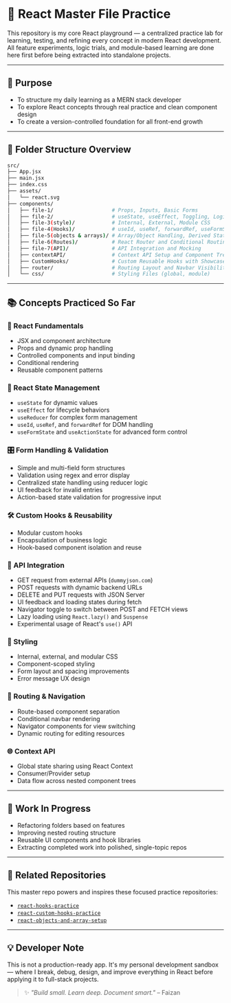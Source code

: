 # 🧠 React Master File Practice

This repository is my core React playground — a centralized practice lab for learning, testing, and refining every concept in modern React development. All feature experiments, logic trials, and module-based learning are done here first before being extracted into standalone projects.

---

## 📌 Purpose

- To structure my daily learning as a MERN stack developer  
- To explore React concepts through real practice and clean component design  
- To create a version-controlled foundation for all front-end growth  

---

## 📁 Folder Structure Overview

```bash
src/
├── App.jsx
├── main.jsx
├── index.css
├── assets/
│   └── react.svg
├── components/
│   ├── file-1/                   # Props, Inputs, Basic Forms
│   ├── file-2/                   # useState, useEffect, Toggling, Logic
│   ├── file-3(style)/            # Internal, External, Module CSS
│   ├── file-4(Hooks)/            # useId, useRef, forwardRef, useFormState, useTransition, useActionState, useReducer
│   ├── file-5(objects & arrays)/ # Array/Object Handling, Derived State, Fragments
│   ├── file-6(Routes)/           # React Router and Conditional Routing
│   ├── file-7(API)/              # API Integration and Mocking
│   ├── contextAPI/               # Context API Setup and Component Tree Flow
│   ├── CustomHooks/              # Custom Reusable Hooks with Showcase
│   ├── router/                   # Routing Layout and Navbar Visibility
│   └── css/                      # Styling Files (global, module)
```

---

## 📚 Concepts Practiced So Far

### 🔷 React Fundamentals
- JSX and component architecture
- Props and dynamic prop handling
- Controlled components and input binding
- Conditional rendering
- Reusable component patterns

### 🔹 React State Management
- `useState` for dynamic values
- `useEffect` for lifecycle behaviors
- `useReducer` for complex form management
- `useId`, `useRef`, and `forwardRef` for DOM handling
- `useFormState` and `useActionState` for advanced form control

### 🎛️ Form Handling & Validation
- Simple and multi-field form structures
- Validation using regex and error display
- Centralized state handling using reducer logic
- UI feedback for invalid entries
- Action-based state validation for progressive input

### 🛠️ Custom Hooks & Reusability
- Modular custom hooks
- Encapsulation of business logic
- Hook-based component isolation and reuse

### 🧩 API Integration
- GET request from external APIs (`dummyjson.com`)
- POST requests with dynamic backend URLs
- DELETE and PUT requests with JSON Server
- UI feedback and loading states during fetch
- Navigator toggle to switch between POST and FETCH views
- Lazy loading using `React.lazy()` and `Suspense`
- Experimental usage of React's `use()` API

### 🎨 Styling
- Internal, external, and modular CSS
- Component-scoped styling
- Form layout and spacing improvements
- Error message UX design

### 🧭 Routing & Navigation
- Route-based component separation
- Conditional navbar rendering
- Navigator components for view switching
- Dynamic routing for editing resources

### 🌐 Context API
- Global state sharing using React Context
- Consumer/Provider setup
- Data flow across nested component trees

---

## 🚧 Work In Progress

- Refactoring folders based on features
- Improving nested routing structure
- Reusable UI components and hook libraries
- Extracting completed work into polished, single-topic repos

---

## 🔗 Related Repositories

This master repo powers and inspires these focused practice repositories:

- [`react-hooks-practice`](https://github.com/FaiziCodeSpace/react-hooks-practice)  
- [`react-custom-hooks-practice`](https://github.com/FaiziCodeSpace/react-custom-hooks-practice)  
- [`react-objects-and-array-setup`](https://github.com/FaiziCodeSpace/react-objects-and-array-setup)  

---

## 💡 Developer Note

This is not a production-ready app. It's my personal development sandbox — where I break, debug, design, and improve everything in React before applying it to full-stack projects.

> ✨ *"Build small. Learn deep. Document smart."* – Faizan
